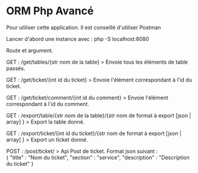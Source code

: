 
# ORM Php Avancé

Pour utiliser cette application. Il est conseillé d'utiliser Postman

Lancer d'abord une instance avec : php -S localhost:8080

Route et argument.

GET : /get/tables/{str nom de la table} > Envoie tous les éléments de table passés.  

GET : /get/ticket/{int id du ticket} > Envoie l'élément correspondant à l'id du ticket.

GET : /get/ticket/comment/{int id du comment} > Envoie l'élément correspondant à l'id du comment.

GET : /export/table/{str nom de la table}/{str nom de format à export [json | array] } > Export la table donné.

GET : /export/ticket/{int id du ticket}/{str nom de format à export [json | array] } > Export un ticket donné.

POST : /post/ticket/ > Api Post de ticket.
Format json suivant :      
    {
        "title" : "Nom du ticket",
        "section" : "service",
        "description" : "Description du ticket"
    }
